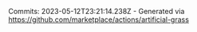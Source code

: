 Commits: 2023-05-12T23:21:14.238Z - Generated via https://github.com/marketplace/actions/artificial-grass
<br>
